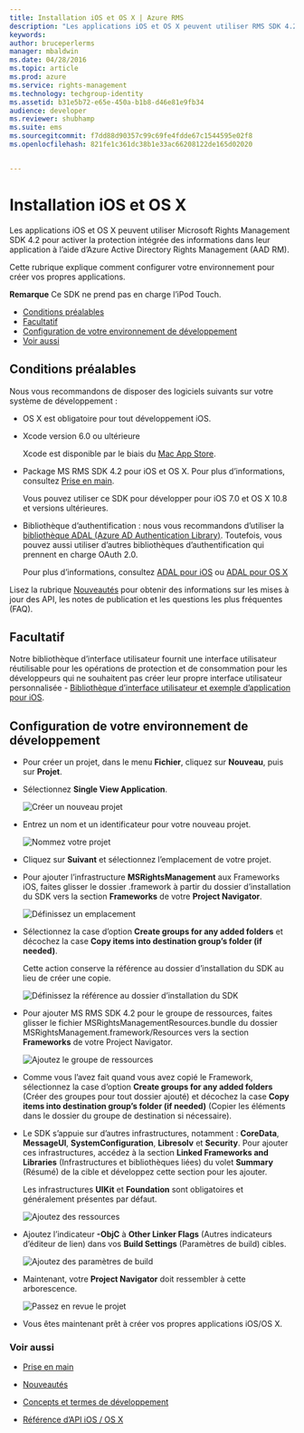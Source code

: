 ```yaml
---
title: Installation iOS et OS X | Azure RMS
description: "Les applications iOS et OS X peuvent utiliser RMS SDK 4.2 pour activer la protection intégrée des informations dans leur application à l’aide d’AAD RM."
keywords: 
author: bruceperlerms
manager: mbaldwin
ms.date: 04/28/2016
ms.topic: article
ms.prod: azure
ms.service: rights-management
ms.technology: techgroup-identity
ms.assetid: b31e5b72-e65e-450a-b1b8-d46e81e9fb34
audience: developer
ms.reviewer: shubhamp
ms.suite: ems
ms.sourcegitcommit: f7dd88d90357c99c69fe4fdde67c1544595e02f8
ms.openlocfilehash: 821fe1c361dc38b1e33ac66208122de165d02020


---
```


# Installation iOS et OS X

Les applications iOS et OS X peuvent utiliser Microsoft Rights Management SDK 4.2 pour activer la protection intégrée des informations dans leur application à l’aide d’Azure Active Directory Rights Management (AAD RM).

Cette rubrique explique comment configurer votre environnement pour créer vos propres applications.

**Remarque**  Ce SDK ne prend pas en charge l’iPod Touch.


-   [Conditions préalables](#prerequisites)
-   [Facultatif](#optional)
-   [Configuration de votre environnement de développement](#configuring_your_development_environment)
-   [Voir aussi](#see_also)

## Conditions préalables

Nous vous recommandons de disposer des logiciels suivants sur votre système de développement :

-   OS X est obligatoire pour tout développement iOS.
-   Xcode version 6.0 ou ultérieure

    Xcode est disponible par le biais du [Mac App Store](https://developer.apple.com/technologies/mac/).

-   Package MS RMS SDK 4.2 pour iOS et OS X. Pour plus d’informations, consultez [Prise en main](get-started.md).

    Vous pouvez utiliser ce SDK pour développer pour iOS 7.0 et OS X 10.8 et versions ultérieures.

-   Bibliothèque d’authentification : nous vous recommandons d’utiliser la [bibliothèque ADAL (Azure AD Authentication Library)](https://msdn.microsoft.com/library/jj573266.aspx). Toutefois, vous pouvez aussi utiliser d’autres bibliothèques d’authentification qui prennent en charge OAuth 2.0.

    Pour plus d’informations, consultez [ADAL pour iOS](https://github.com/MSOpenTech/azure-activedirectory-library-for-ios) ou [ADAL pour OS X](https://github.com/MSOpenTech/azure-activedirectory-library-for-ios/tree/OSXUniversal)

Lisez la rubrique [Nouveautés](release-notes.md) pour obtenir des informations sur les mises à jour des API, les notes de publication et les questions les plus fréquentes (FAQ).

## Facultatif

Notre bibliothèque d’interface utilisateur fournit une interface utilisateur réutilisable pour les opérations de protection et de consommation pour les développeurs qui ne souhaitent pas créer leur propre interface utilisateur personnalisée - [Bibliothèque d’interface utilisateur et exemple d’application pour iOS](https://github.com/AzureAD/rms-sdk-ui-for-ios).

## Configuration de votre environnement de développement

-   Pour créer un projet, dans le menu **Fichier**, cliquez sur **Nouveau**, puis sur **Projet**.
-   Sélectionnez **Single View Application**.

    ![Créer un nouveau projet](../media/iOS-Project.png)

-   Entrez un nom et un identificateur pour votre nouveau projet.

    ![Nommez votre projet](../media/iOS-project-options.png)

-   Cliquez sur **Suivant** et sélectionnez l’emplacement de votre projet.
-   Pour ajouter l’infrastructure **MSRightsManagement** aux Frameworks iOS, faites glisser le dossier .framework à partir du dossier d’installation du SDK vers la section **Frameworks** de votre **Project Navigator**.

    ![Définissez un emplacement](../media/ios-add-dependencies-01a.png)

-   Sélectionnez la case d’option **Create groups for any added folders** et décochez la case **Copy items into destination group’s folder (if needed)**.

    Cette action conserve la référence au dossier d’installation du SDK au lieu de créer une copie.

    ![Définissez la référence au dossier d’installation du SDK](../media/iOS-create-groups.png)

-   Pour ajouter MS RMS SDK 4.2 pour le groupe de ressources, faites glisser le fichier MSRightsManagementResources.bundle du dossier MSRightsManagement.framework/Resources vers la section **Frameworks** de votre Project Navigator.

    ![Ajoutez le groupe de ressources](../media/iOS-add-resource-bundle-02a.png)

-   Comme vous l’avez fait quand vous avez copié le Framework, sélectionnez la case d’option **Create groups for any added folders** (Créer des groupes pour tout dossier ajouté) et décochez la case **Copy items into destination group’s folder (if needed)** (Copier les éléments dans le dossier du groupe de destination si nécessaire).
-   Le SDK s’appuie sur d’autres infrastructures, notamment : **CoreData**, **MessageUI**, **SystemConfiguration**, **Libresolv** et **Security**. Pour ajouter ces infrastructures, accédez à la section **Linked Frameworks and Libraries** (Infrastructures et bibliothèques liées) du volet **Summary** (Résumé) de la cible et développez cette section pour les ajouter.

    Les infrastructures **UIKit** et **Foundation** sont obligatoires et généralement présentes par défaut.

    ![Ajoutez des ressources](../media/iOS-add-libraries.png)

-   Ajoutez l’indicateur **-ObjC** à **Other Linker Flags** (Autres indicateurs d’éditeur de lien) dans vos **Build Settings** (Paramètres de build) cibles.

    ![Ajoutez des paramètres de build](../media/iOS-linker-flags.png)

-   Maintenant, votre **Project Navigator** doit ressembler à cette arborescence.

    ![Passez en revue le projet](../media/iOS-verify-setup-01a.png)

-   Vous êtes maintenant prêt à créer vos propres applications iOS/OS X.

### Voir aussi

* [Prise en main](get-started.md)

* [Nouveautés](release-notes.md)

* [Concepts et termes de développement](core-concepts.md)

* [Référence d’API iOS / OS X](/rights-management/sdk/4.2/api/ios/ios)

 

 






<!--HONumber=Jun16_HO4-->


